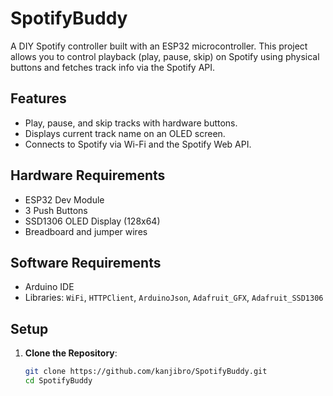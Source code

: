# SpotifyBuddy

A DIY Spotify controller built with an ESP32 microcontroller. This project allows you to control playback (play, pause, skip) on Spotify using physical buttons and fetches track info via the Spotify API.

## Features
- Play, pause, and skip tracks with hardware buttons.
- Displays current track name on an OLED screen.
- Connects to Spotify via Wi-Fi and the Spotify Web API.

## Hardware Requirements
- ESP32 Dev Module
- 3 Push Buttons
- SSD1306 OLED Display (128x64)
- Breadboard and jumper wires

## Software Requirements
- Arduino IDE
- Libraries: `WiFi`, `HTTPClient`, `ArduinoJson`, `Adafruit_GFX`, `Adafruit_SSD1306`

## Setup
1. **Clone the Repository**:
   ```bash
   git clone https://github.com/kanjibro/SpotifyBuddy.git
   cd SpotifyBuddy
